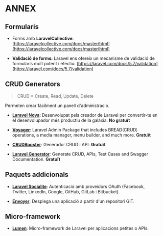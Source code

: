 # ANNEX

## Formularis

* Forms amb **LaravelCollective**: 
[https://laravelcollective.com/docs/master/html](https://laravelcollective.com/docs/master/html)

* **Validació de forms:** Laravel ens ofereix un mecanisme de validació de formularis molt potent i efectiu. 
[https://laravel.com/docs/5.7/validation](https://laravel.com/docs/5.7/validation)

## CRUD Generators 

> CRUD = Create, Read, Update, Delete

Permeten crear fàcilment un panell d'administració.

* [**Laravel Nova**](https://nova.laravel.com/): Desenvolupat pels creador de Laravel per convertir-te en el desenvolupador més productiu de la galàxia. **No gratuït**

* [**Voyager**](https://laravelvoyager.com/): Laravel Admin Package that includes BREAD(CRUD) operations, a media manager, menu builder, and much more. **Gratuït**

* [**CRUDBooster**](http://crudbooster.com/): Generador CRUD  i API. **Gratuït**

* [**Laravel Generator**](http://labs.infyom.com/laravelgenerator/):  Generate CRUD, APIs, Test Cases and Swagger Documentation. **Gratuït**


## Paquets addicionals

* [**Laravel Socialite**](https://laravel.com/docs/5.7/socialite): Autenticació amb proveïdors OAuth (Facebook, Twitter, LinkedIn, Google, GitHub, GitLab i Bitbucket).

* [**Envoyer**](https://envoyer.io/): Desplega una aplicació a partir d'un repositori GIT.

## Micro-framework

* [**Lumen**](https://lumen.laravel.com/): Micro-framework de Laravel per aplicacions petites o APIs.

